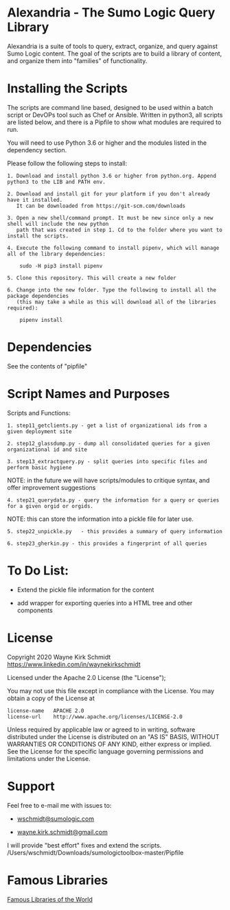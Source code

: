 
Alexandria - The Sumo Logic Query Library
=========================================

Alexandria is a suite of tools to query, extract, organize, and query against Sumo Logic content.
The goal of the scripts are to build a library of content, and organize  them into "families" of functionality.

Installing the Scripts
=======================

The scripts are command line based, designed to be used within a batch script or DevOPs tool such as Chef or Ansible.
Written in python3, all scripts are listed below, and there is a Pipfile to show what modules are required to run.

You will need to use Python 3.6 or higher and the modules listed in the dependency section.  

Please follow the following steps to install:

    1. Download and install python 3.6 or higher from python.org. Append python3 to the LIB and PATH env.

    2. Download and install git for your platform if you don't already have it installed.
       It can be downloaded from https://git-scm.com/downloads
    
    3. Open a new shell/command prompt. It must be new since only a new shell will include the new python 
       path that was created in step 1. Cd to the folder where you want to install the scripts.
    
    4. Execute the following command to install pipenv, which will manage all of the library dependencies:
    
        sudo -H pip3 install pipenv 
 
    5. Clone this repository. This will create a new folder

    6. Change into the new folder. Type the following to install all the package dependencies 
       (this may take a while as this will download all of the libraries required):

        pipenv install
        
Dependencies
============

See the contents of "pipfile"

Script Names and Purposes
=========================

Scripts and Functions:

    1. step11_getclients.py - get a list of organizational ids from a given deployment site

    2. step12_glassdump.py - dump all consolidated queries for a given organizational id and site

    3. step13_extractquery.py - split queries into specific files and perform basic hygiene

NOTE: in the future we will have scripts/modules to critique syntax, and offer improvement suggestions

    4. step21_querydata.py - query the information for a query or queries for a given orgid or orgids.

NOTE: this can store the information into a pickle file for later use.

    5. step22_unpickle.py	- this provides a summary of query information

    6. step23_gherkin.py - this provides a fingerprint of all queries
        
To Do List:
===========

* Extend the pickle file information for the content

* add wrapper for exporting queries into a HTML tree and other components

License
=======

Copyright 2020 Wayne Kirk Schmidt
https://www.linkedin.com/in/waynekirkschmidt

Licensed under the Apache 2.0 License (the "License");

You may not use this file except in compliance with the License.
You may obtain a copy of the License at

    license-name   APACHE 2.0
    license-url    http://www.apache.org/licenses/LICENSE-2.0

Unless required by applicable law or agreed to in writing, software
distributed under the License is distributed on an "AS IS" BASIS,
WITHOUT WARRANTIES OR CONDITIONS OF ANY KIND, either express or implied.
See the License for the specific language governing permissions and
limitations under the License.

Support
=======

Feel free to e-mail me with issues to: 

*   wschmidt@sumologic.com

*   wayne.kirk.schmidt@gmail.com

I will provide "best effort" fixes and extend the scripts.
/Users/wschmidt/Downloads/sumologictoolbox-master/Pipfile

Famous Libraries
================

[Famous Libraries of the World](http://www.mastersinlibraryscience.net/25-most-famous-libraries-of-the-world/)

